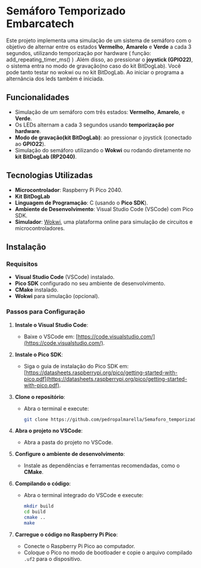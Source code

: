 # Semáforo Temporizado Embarcatech

Este projeto implementa uma simulação de um sistema de semáforo com o objetivo de alternar entre os estados **Vermelho**, **Amarelo** e **Verde** a cada 3 segundos, utilizando temporização por hardware ( função: add_repeating_timer_ms() )  .Além disso, ao pressionar o **joystick (GPIO22)**, o sistema entra no modo de gravação(no caso do kit BitDogLab). Você pode tanto testar no wokwi ou no kit BitDogLab. Ao iniciar o programa a alternância dos leds também é iniciada.

## Funcionalidades

- Simulação de um semáforo com três estados: **Vermelho**, **Amarelo**, e **Verde**.
- Os LEDs alternam a cada 3 segundos usando **temporização por hardware**.
- **Modo de gravação(kit BitDogLab)**: ao pressionar o joystick (conectado ao **GPIO22**).
- Simulação do semáforo utilizando o **Wokwi** ou rodando diretamente no **kit BitDogLab (RP2040)**.

## Tecnologias Utilizadas

- **Microcontrolador**: Raspberry Pi Pico 2040.
- **Kit BitDogLab**
- **Linguagem de Programação**: C (usando o **Pico SDK**).
- **Ambiente de Desenvolvimento**: Visual Studio Code (VSCode) com Pico SDK.
- **Simulador**: [Wokwi](https://wokwi.com/), uma plataforma online para simulação de circuitos e microcontroladores.

## Instalação

### Requisitos

- **Visual Studio Code** (VSCode) instalado.
- **Pico SDK** configurado no seu ambiente de desenvolvimento.
- **CMake** instalado.
- **Wokwi** para simulação (opcional).

### Passos para Configuração

1. **Instale o Visual Studio Code**:
   - Baixe o VSCode em: [https://code.visualstudio.com/](https://code.visualstudio.com/).
   
2. **Instale o Pico SDK**:
   - Siga o guia de instalação do Pico SDK em: [https://datasheets.raspberrypi.org/pico/getting-started-with-pico.pdf](https://datasheets.raspberrypi.org/pico/getting-started-with-pico.pdf).

3. **Clone o repositório**:
   - Abra o terminal e execute:
     ```bash
     git clone https://github.com/pedropalmarella/Semaforo_temporizado_Embarcatech.git
     ```

4. **Abra o projeto no VSCode**:
   - Abra a pasta do projeto no VSCode.

5. **Configure o ambiente de desenvolvimento**:
   - Instale as dependências e ferramentas recomendadas, como o **CMake**.

6. **Compilando o código**:
   - Abra o terminal integrado do VSCode e execute:
     ```bash
     mkdir build
     cd build
     cmake ..
     make
     ```

7. **Carregue o código no Raspberry Pi Pico**:
   - Conecte o Raspberry Pi Pico ao computador.
   - Coloque o Pico no modo de bootloader e copie o arquivo compilado `.uf2` para o dispositivo.
